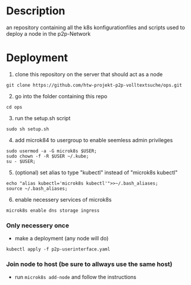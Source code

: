 # Description
an repository containing all the k8s konfigurationfiles and scripts used to deploy a node in the p2p-Network

# Deployment
1. clone this repository on the server that should act as a node
```
git clone https://github.com/htw-projekt-p2p-volltextsuche/ops.git
```
2. go into the folder containing this repo 
```
cd ops
```
3. run the setup.sh script
```
sudo sh setup.sh
```
4. add microk84 to usergroup to enable seemless admin privileges
```
sudo usermod -a -G microk8s $USER;
sudo chown -f -R $USER ~/.kube;
su - $USER;
```
5. (optional) set alias to type "kubectl" instead of "microk8s kubectl"
```
echo "alias kubectl='microk8s kubectl'">>~/.bash_aliases;
source ~/.bash_aliases;
```
6. enable necessery services of microk8s
```
microk8s enable dns storage ingress
```
### Only necessery once
- make a deployment (any node will do)
```
kubectl apply -f p2p-userinterface.yaml
```

### Join node to host (be sure to allways use the same host)
- run ```microk8s add-node``` and follow the instructions

